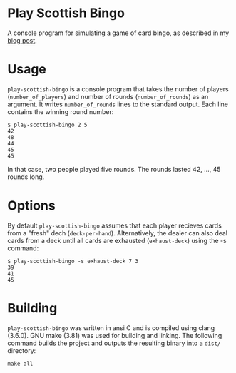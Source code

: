 # Play Scottish Bingo
A console program for simulating a game of card bingo, as described in my [blog post](http://www.adamkewley.com/programming/2015/09/30/lets-play-scottish-bingo.html).

# Usage
`play-scottish-bingo` is a console program that takes the number of players (`number_of_players`) and number of rounds (`number_of_rounds`) as an argument. It writes `number_of_rounds` lines to the standard output. Each line contains the winning round number:

```
$ play-scottish-bingo 2 5
42
48
44
45
45
```
In that case, two people played five rounds. The rounds lasted 42, ..., 45 rounds long.

# Options
By default `play-scottish-bingo` assumes that each player recieves cards from a "fresh" dech (`deck-per-hand`). Alternatively, the dealer can also deal cards from a deck until all cards are exhausted (`exhaust-deck`) using the -s command:

```
$ play-scottish-bingo -s exhaust-deck 7 3
39
41
45
```

# Building
`play-scottish-bingo` was written in ansi C and is compiled using clang (3.6.0). GNU make (3.81) was used for building and linking. The following command builds the project and outputs the resulting binary into a `dist/` directory:

`make all`

